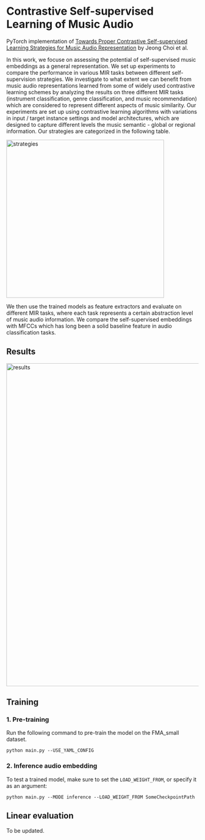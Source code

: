 # Contrastive Self-supervised Learning of Music Audio

PyTorch implementation of [Towards Proper Contrastive Self-supervised Learning Strategies for Music Audio Representation](https://) by Jeong Choi et al.


In this work, we focuse on assessing the potential of self-supervised music embeddings as a general representation. We set up experiments to compare the performance in various MIR tasks between different self-supervision strategies. We investigate to what extent we can benefit from music audio representations learned from some of widely used contrastive learning schemes by analyzing the results on three different MIR tasks (instrument classification, genre classification, and music recommendation) which are considered to represent different aspects of music similarity.
Our experiments are set up using contrastive learning algorithms with variations in input / target instance settings and model architectures, which are designed to capture different levels the music semantic - global or regional information. Our strategies are categorized in the following table.

<img width="413" alt="strategies" src="https://user-images.githubusercontent.com/7988421/160309674-7e96edfa-04ad-4496-b966-733e5a55193b.png">

We then use the trained models as feature extractors and evaluate on different MIR tasks, where each task represents a certain abstraction level of music audio information. We compare the self-supervised embeddings with MFCCs which has long been a solid baseline feature in audio classification tasks.

## Results
<img width="844" alt="results" src="https://user-images.githubusercontent.com/7988421/160309643-f9b63244-cf19-4480-a494-2b7faad76b23.png">


## Training
### 1. Pre-training
Run the following command to pre-train the model on the FMA_small dataset.
```
python main.py --USE_YAML_CONFIG
```

### 2. Inference audio embedding
To test a trained model, make sure to set the `LOAD_WEIGHT_FROM`, or specify it as an argument:
```
python main.py --MODE inference --LOAD_WEIGHT_FROM SomeCheckpointPath
```

## Linear evaluation
To be updated.


